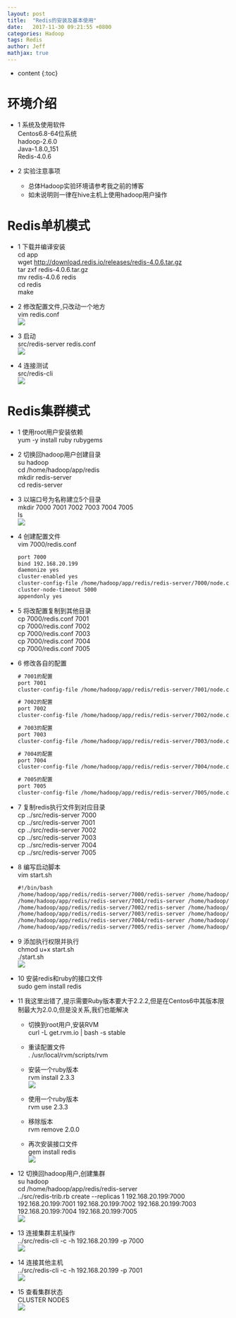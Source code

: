 ```yaml
---
layout: post
title:  "Redis的安装及基本使用"
date:   2017-11-30 09:21:55 +0800
categories: Hadoop
tags: Redis
author: Jeff
mathjax: true
---
```


* content
{:toc}


# 环境介绍
* 1 系统及使用软件    
      Centos6.8-64位系统    
      hadoop-2.6.0    
      Java-1.8.0_151     
      Redis-4.0.6    

* 2 实验注意事项<br>
    * 总体Hadoop实验环境请参考我之前的博客    
    * 如未说明则一律在hive主机上使用hadoop用户操作

# Redis单机模式
* 1 下载并编译安装<br>
    cd app<br>
    wget http://download.redis.io/releases/redis-4.0.6.tar.gz<br>
    tar zxf redis-4.0.6.tar.gz<br>
    mv redis-4.0.6 redis<br>
    cd redis<br>
    make

* 2 修改配置文件,只改动一个地方<br>
    vim redis.conf<br>
    ![](http://ov7z79pcc.bkt.clouddn.com/15126963524005.jpg)

* 3 启动<br>
    src/redis-server redis.conf<br>
    ![](http://ov7z79pcc.bkt.clouddn.com/15126963844482.jpg)

* 4 连接测试<br>
    src/redis-cli<br>
    ![](http://ov7z79pcc.bkt.clouddn.com/15126964691500.jpg)

# Redis集群模式
* 1 使用root用户安装依赖<br>
    yum -y install ruby rubygems

* 2 切换回hadoop用户创建目录<br>
    su hadoop<br>
    cd /home/hadoop/app/redis<br>
    mkdir redis-server<br>
    cd redis-server

* 3 以端口号为名称建立5个目录<br>
    mkdir 7000 7001 7002 7003 7004 7005<br>
    ls<br>
    ![](http://ov7z79pcc.bkt.clouddn.com/15126966502013.jpg)

* 4 创建配置文件<br>
    vim 7000/redis.conf
    ```xml
    port 7000
    bind 192.168.20.199
    daemonize yes
    cluster-enabled yes
    cluster-config-file /home/hadoop/app/redis/redis-server/7000/node.conf
    cluster-node-timeout 5000
    appendonly yes
    ```

* 5 将改配置复制到其他目录<br>
    cp 7000/redis.conf 7001<br>
    cp 7000/redis.conf 7002<br>
    cp 7000/redis.conf 7003<br>
    cp 7000/redis.conf 7004<br>
    cp 7000/redis.conf 7005

* 6 修改各自的配置
    ```xml
    # 7001的配置
    port 7001
    cluster-config-file /home/hadoop/app/redis/redis-server/7001/node.conf
    
    # 7002的配置
    port 7002
    cluster-config-file /home/hadoop/app/redis/redis-server/7002/node.conf
    
    # 7003的配置
    port 7003
    cluster-config-file /home/hadoop/app/redis/redis-server/7003/node.conf
    
    # 7004的配置
    port 7004
    cluster-config-file /home/hadoop/app/redis/redis-server/7004/node.conf
    
    # 7005的配置
    port 7005
    cluster-config-file /home/hadoop/app/redis/redis-server/7005/node.conf
    ```

* 7 复制redis执行文件到对应目录<br>
    cp ../src/redis-server 7000<br>
    cp ../src/redis-server 7001<br>
    cp ../src/redis-server 7002<br>
    cp ../src/redis-server 7003<br>
    cp ../src/redis-server 7004<br>
    cp ../src/redis-server 7005

* 8 编写启动脚本<br>
    vim start.sh<br>
    ```xml
    #!/bin/bash
    /home/hadoop/app/redis/redis-server/7000/redis-server /home/hadoop/app/redis/redis-server/7000/redis.conf &
    /home/hadoop/app/redis/redis-server/7001/redis-server /home/hadoop/app/redis/redis-server/7001/redis.conf &
    /home/hadoop/app/redis/redis-server/7002/redis-server /home/hadoop/app/redis/redis-server/7002/redis.conf &
    /home/hadoop/app/redis/redis-server/7003/redis-server /home/hadoop/app/redis/redis-server/7003/redis.conf &
    /home/hadoop/app/redis/redis-server/7004/redis-server /home/hadoop/app/redis/redis-server/7004/redis.conf &
    /home/hadoop/app/redis/redis-server/7005/redis-server /home/hadoop/app/redis/redis-server/7005/redis.conf &
    ```
    
* 9 添加执行权限并执行<br>
    chmod u+x start.sh<br>
    ./start.sh<br>
    ![](http://ov7z79pcc.bkt.clouddn.com/15126970553832.jpg)

* 10 安装redis和ruby的接口文件<br>
    sudo gem install redis
    
* 11 我这里出错了,提示需要Ruby版本要大于2.2.2,但是在Centos6中其版本限制最大为2.0.0,但是没关系,我们也能解决<br>
    * 切换到root用户,安装RVM<br>
	       curl -L get.rvm.io | bash -s stable

    * 重读配置文件<br>
         . /usr/local/rvm/scripts/rvm

    * 安装一个ruby版本<br>
	       rvm install 2.3.3<br>
	       ![](http://ov7z79pcc.bkt.clouddn.com/15126974140201.jpg)

    * 使用一个ruby版本<br>
	       rvm use 2.3.3

    * 移除版本<br>
	       rvm remove 2.0.0

    * 再次安装接口文件<br>
         gem install redis<br>
        ![](http://ov7z79pcc.bkt.clouddn.com/15126974541787.jpg)

* 12 切换回hadoop用户,创建集群<br>
    su hadoop<br>
    cd /home/hadoop/app/redis/redis-server<br>
    ../src/redis-trib.rb create --replicas 1 192.168.20.199:7000 192.168.20.199:7001 192.168.20.199:7002 192.168.20.199:7003 192.168.20.199:7004 192.168.20.199:7005<br>
    ![](http://ov7z79pcc.bkt.clouddn.com/15126975456554.jpg)

* 13 连接集群主机操作<br>
    ../src/redis-cli -c -h 192.168.20.199 -p 7000<br>
    ![](http://ov7z79pcc.bkt.clouddn.com/15126976162435.jpg)

* 14 连接其他主机<br>
    ../src/redis-cli -c -h 192.168.20.199 -p 7001<br>
    ![](http://ov7z79pcc.bkt.clouddn.com/15126976364680.jpg)

* 15 查看集群状态<br>
    CLUSTER NODES<br>
    ![](http://ov7z79pcc.bkt.clouddn.com/15126976759305.jpg)


